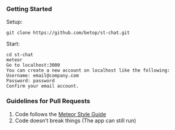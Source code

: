 ### Getting Started

Setup:

```
git clone https://github.com/betop/st-chat.git
```

Start:

```
cd st-chat
meteor
Go to localhost:3000
You can create a new account on localhost like the following:
Username: email@company.com
Password: password
Confirm your email account.
```

### Guidelines for Pull Requests

1. Code follows the [Meteor Style Guide](https://github.com/meteor/meteor/wiki/Meteor-Style-Guide)
2. Code doesn’t break things (The app can still run)

